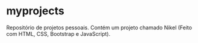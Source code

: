 # myprojects
Repositório de projetos pessoais.
Contém um projeto chamado Nikel (Feito com HTML, CSS, Bootstrap e JavaScript).
